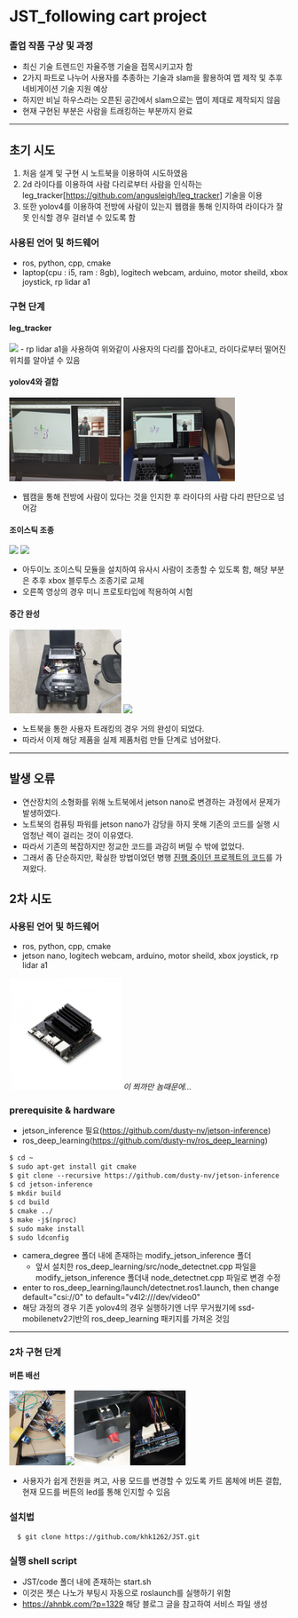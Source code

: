 # JST_following cart project

### 졸업 작품 구상 및 과정
- 최신 기술 트렌드인 자율주행 기술을 접목시키고자 함
- 2가지 파트로 나누어 사용자를 추종하는 기술과 slam을 활용하여 맵 제작 및 추후 네비게이션 기술 지원 예상
- 하지만 비닐 하우스라는 오픈된 공간에서 slam으로는 맵이 제대로 제작되지 않음
- 현재 구현된 부분은 사람을 트래킹하는 부분까지 완료

***

## 초기 시도
1. 처음 설계 및 구현 시 노트북을 이용하여 시도하였음
2. 2d 라이다를 이용하여 사람 다리로부터 사람을 인식하는 leg_tracker[https://github.com/angusleigh/leg_tracker] 기술을 이용
3. 또한 yolov4를 이용하여 전방에 사람이 있는지 웹캠을 통해 인지하여 라이다가 잘못 인식할 경우 걸러낼 수 있도록 함

### 사용된 언어 및 하드웨어
* ros, python, cpp, cmake
* laptop(cpu : i5, ram : 8gb), logitech webcam, arduino, motor sheild, xbox joystick, rp lidar a1

### 구현 단계
#### leg_tracker
<img width="60%" src="https://github.com/khk1262/JST/blob/main/photo/%EB%8B%A4%EB%A6%AC%EC%B6%94%EC%A0%81.gif?raw=true"/>
- rp lidar a1을 사용하여 위와같이 사용자의 다리를 잡아내고, 라이다로부터 떨어진 위치를 알아낼 수 있음

#### yolov4와 결합
<img width="40%" src="https://github.com/khk1262/JST/blob/main/photo/%EC%8B%A4%ED%97%981.jpg"/> <img width="40%" src="https://github.com/khk1262/JST/blob/main/photo/%EC%8B%A4%ED%97%982.jpg"/>
- 웹캠을 통해 전방에 사람이 있다는 것을 인지한 후 라이다의 사람 다리 판단으로 넘어감

#### 조이스틱 조종
<img width="30%" src="https://github.com/khk1262/JST/blob/main/photo/%EC%A1%B0%EC%9D%B4%EC%8A%A4%ED%8B%B1.gif"/> <img width="30%" src="https://github.com/khk1262/JST/blob/main/photo/%EB%B8%94%ED%88%AC%EC%A1%B0%EC%A2%85.gif"/>
- 아두이노 조이스틱 모듈을 설치하여 유사시 사람이 조종할 수 있도록 함, 해당 부분은 추후 xbox 블루투스 조종기로 교체
- 오른쪽 영상의 경우 미니 프로토타입에 적용하여 시험

#### 중간 완성
<img width="40%" src="https://github.com/khk1262/JST/blob/main/photo/%EC%B4%88%EA%B8%B0%EB%8B%A8%EA%B3%84.jpg"/> <img width="30%" src="https://github.com/khk1262/JST/blob/main/photo/%ED%9B%84%EB%B0%A9.gif"/>
- 노트북을 통한 사용자 트래킹의 경우 거의 완성이 되었다.
- 따라서 이제 해당 제품을 실제 제품처럼 만들 단계로 넘어왔다.

***

## 발생 오류
* 연산장치의 소형화를 위해 노트북에서 jetson nano로 변경하는 과정에서 문제가 발생하였다.
* 노트북의 컴퓨팅 파워를 jetson nano가 감당을 하지 못해 기존의 코드를 실행 시 엄청난 렉이 걸리는 것이 이유였다.
* 따라서 기존의 복잡하지만 정교한 코드를 과감히 버릴 수 밖에 없었다.
* 그래서 좀 단순하지만, 확실한 방법이었던 병행 [진행 중이던 프로젝트의 코드](https://github.com/khk1262/camera_degree)를 가져왔다.

## 2차 시도

### 사용된 언어 및 하드웨어
* ros, python, cpp, cmake
* jetson nano, logitech webcam, arduino, motor sheild, xbox joystick, rp lidar a1

<img width="40%" src="https://github.com/khk1262/JST/blob/main/photo/jetson.jpg"/> _이 쬐까만 놈때문에..._


### prerequisite & hardware
* jetson_inference 필요(https://github.com/dusty-nv/jetson-inference)
* ros_deep_learning(https://github.com/dusty-nv/ros_deep_learning)
```
$ cd ~
$ sudo apt-get install git cmake
$ git clone --recursive https://github.com/dusty-nv/jetson-inference
$ cd jetson-inference
$ mkdir build
$ cd build
$ cmake ../
$ make -j$(nproc)
$ sudo make install
$ sudo ldconfig
```
* camera_degree 폴더 내에 존재하는 modify_jetson_inference 폴더
  * 앞서 설치한 ros_deep_learning/src/node_detectnet.cpp 파일을 modify_jetson_inference 폴더내 node_detectnet.cpp 파일로 변경 수정
* enter to ros_deep_learning/launch/detectnet.ros1.launch, then change default="csi://0" to default="v4l2:///dev/video0"
* 해당 과정의 경우 기존 yolov4의 경우 실행하기엔 너무 무거웠기에 ssd-mobilenetv2기반의 ros_deep_learning 패키지를 가져온 것임
- - -

### 2차 구현 단계
#### 버튼 배선
<img width="20%" src="https://github.com/khk1262/JST/blob/main/photo/%EB%B2%84%ED%8A%BC%EB%B0%B0%EC%84%A01.jpg"/><img width="20%" src="https://github.com/khk1262/JST/blob/main/photo/%EB%B2%84%ED%8A%BC%EB%B0%B0%EC%84%A02.jpg"/><img width="20%" src="https://github.com/khk1262/JST/blob/main/photo/%EC%A0%84%EC%9B%90%EB%B2%84%ED%8A%BC%EA%B2%B0%ED%95%A9.jpg"/><img width="20%" src="https://github.com/khk1262/JST/blob/main/photo/%EB%B0%B0%EC%84%A0%EB%8F%84%EC%A0%95%EB%A6%AC.jpg"/>


- 사용자가 쉽게 전원을 켜고, 사용 모드를 변경할 수 있도록 카트 몸체에 버튼 결합, 현재 모드를 버튼의 led를 통해 인지할 수 있음



### 설치법
```
  $ git clone https://github.com/khk1262/JST.git
```

### 실행 shell script
* JST/code 폴더 내에 존재하는 start.sh
* 이것은 젯슨 나노가 부팅시 자동으로 roslaunch를 실행하기 위함
* https://ahnbk.com/?p=1329 해당 블로그 글을 참고하여 서비스 파일 생성
  
  
